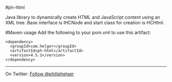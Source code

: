 #ph-html

Java library to dynamically create HTML and JavaScript content using an XML tree. Base interface is IHCNode and start class for creation is HCHtml.

#Maven usage
Add the following to your pom.xml to use this artifact:
```
<dependency>
  <groupId>com.helger</groupId>
  <artifactId>ph-html</artifactId>
  <version>4.5.1</version>
</dependency>
```

---

On Twitter: <a href="https://twitter.com/philiphelger">Follow @philiphelger</a>
